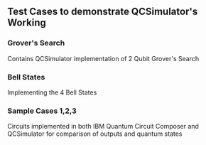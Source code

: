 ## Test Cases to demonstrate QCSimulator's Working

### Grover's Search
Contains QCSimulator implementation of 2 Qubit Grover's Search

### Bell States
Implementing the 4 Bell States

### Sample Cases 1,2,3
Circuits implemented in both IBM Quantum Circuit Composer and QCSimulator for comparison of outputs and quantum states


